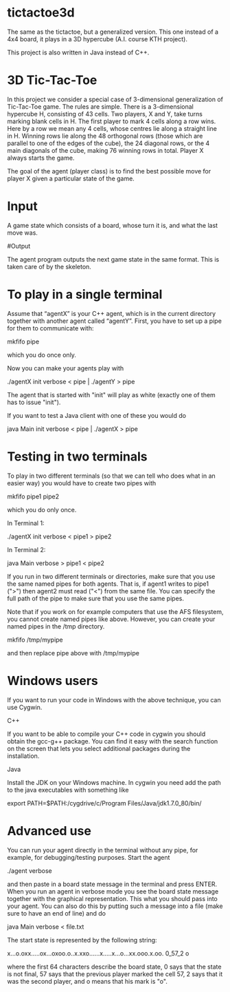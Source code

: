 # tictactoe3d
The same as the tictactoe, but a generalized version. This one instead of a 4x4 board, it plays in a 3D hypercube (A.I. course KTH project).

This project is also written in Java instead of C++.

# 3D Tic-Tac-Toe

In this project we consider a special case of 3-dimensional generalization of Tic-Tac-Toe game. The rules are simple. There is a 3-dimensional hypercube H, consisting of 43 cells. Two players, X and Y, take turns marking blank cells in H. The first player to mark 4 cells along a row wins. Here by a row we mean any 4 cells, whose centres lie along a straight line in H. Winning rows lie along the 48 orthogonal rows (those which are parallel to one of the edges of the cube), the 24 diagonal rows, or the 4 main diagonals of the cube, making 76 winning rows in total. Player X always starts the game.

The goal of the agent (player class) is to find the best possible move for player X given a particular state of the game.

# Input

A game state which consists of a board, whose turn it is, and what the last move was.

#Output

The agent program outputs the next game state in the same format. This is taken care of by the skeleton.

# To play in a single terminal

Assume that “agentX” is your C++ agent, which is in the current directory together with another agent called “agentY”. First, you have to set up a pipe for them to communicate with:

mkfifo pipe

which you do once only.

Now you can make your agents play with

./agentX init verbose < pipe | ./agentY > pipe

The agent that is started with "init" will play as white (exactly one of them has to issue "init").

If you want to test a Java client with one of these you would do

java Main init verbose < pipe | ./agentX > pipe

# Testing in two terminals

To play in two different terminals (so that we can tell who does what in an easier way) you would have to create two pipes with

mkfifo pipe1 pipe2

which you do only once.

In Terminal 1:

./agentX init verbose < pipe1 > pipe2

In Terminal 2:

java Main verbose > pipe1 < pipe2

If you run in two different terminals or directories, make sure that you use the same named pipes for both agents. That is, if agent1 writes to pipe1 (">") then agent2 must read ("<") from the same file. You can specify the full path of the pipe to make sure that you use the same pipes.

Note that if you work on for example computers that use the AFS filesystem, you cannot create named pipes like above. However, you can create your named pipes in the /tmp directory.

mkfifo /tmp/mypipe

and then replace pipe above with /tmp/mypipe

# Windows users

If you want to run your code in Windows with the above technique, you can use Cygwin.

C++

If you want to be able to compile your C++ code in cygwin you should obtain the gcc-g++ package. You can find it easy with the search function on the screen that lets you select additional packages during the installation.

Java

Install the JDK on your Windows machine. In cygwin you need add the path to the java executables with something like

export PATH=\$PATH:/cygdrive/c/Program Files/Java/jdk1.7.0\_80/bin/

# Advanced use

You can run your agent directly in the terminal without any pipe, for example, for debugging/testing purposes. Start the agent

./agent verbose

and then paste in a board state message in the terminal and press ENTER. When you run an agent in verbose mode you see the board state message together with the graphical representation. This what you should pass into your agent. You can also do this by putting such a message into a file (make sure to have an end of line) and do

java Main verbose < file.txt

The start state is represented by the following string:

 x...o.oxx.....ox...oxoo.o..x.xxo......x.....x...o...xx.ooo.x.oo. 0_57_2 o

where the first 64 characters describe the board state, 0 says that the state is not final, 57 says that the previous player marked the cell 57, 2 says that it was the second player, and o means that his mark is "o".
